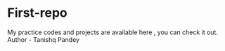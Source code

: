 # First-repo
My practice codes and projects are available here , you can check it out.
Author - Tanishq Pandey
